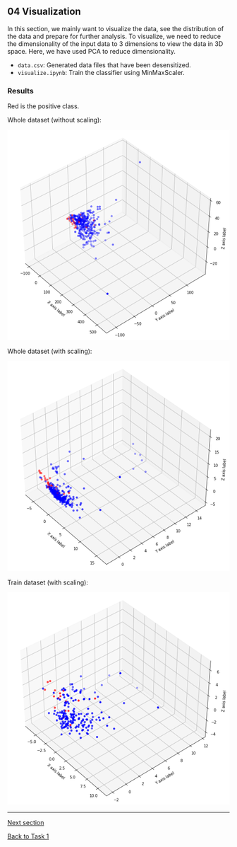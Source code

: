 ## 04 Visualization

In this section, we mainly want to visualize the data, see the distribution of the data and prepare for further analysis. To visualize, we need to reduce the dimensionality of the input data to 3 dimensions to view the data in 3D space. Here, we have used PCA to reduce dimensionality.

- `data.csv`: Generated data files that have been desensitized.
- `visualize.ipynb`: Train the classifier using MinMaxScaler.

### Results

Red is the positive class.

Whole dataset (without scaling):

![](./images/visualization_1.png)

Whole dataset (with scaling):

![](./images/visualization_2.png)

Train dataset (with scaling):

![](./images/visualization_3.png)

---

[Next section](../05_remove_outliers)

[Back to Task 1](../../task_1)
